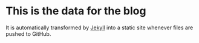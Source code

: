 # This is the data for the blog

It is automatically transformed by [Jekyll](http://github.com/mojombo/jekyll)
into a static site whenever files are pushed to GitHub.
